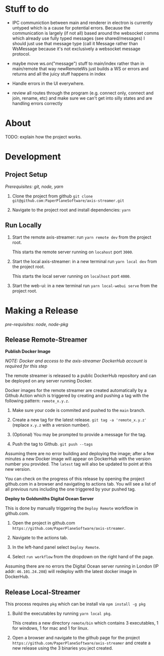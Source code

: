 # Stuff to do
- IPC communiction between main and renderer in electron is currently untyped which is a cause for potential errors.
  Because the communication is largely (if not all) based around the websocket comms which already use fully typed
  messages (see shared/messages) I should just use that message type (call it Message rather than WsMessage because
  it's not exclusively a websocket message protocol.

- maybe move ws.on("message") stuff to main/index rather than in main/remote that way newRemoteWs just builds a WS 
  or errors and returns and all the juicy stuff happens in index

- Handle errors in the UI everywhere.

- review all routes through the program (e.g. connect only, connect and join, rename, etc) and make sure we can't
  get into silly states and are handling errors correctly

# About

TODO: explain how the project works.


# Development

## Project Setup

*Prerequisites: git, node, yarn*

1. Clone the project from github `git clone git@github.com:PaperPlaneSoftware/axis-streamer.git`

2. Navigate to the project root and install dependencies: `yarn`

## Run Locally

1. Start the remote axis-streamer: run `yarn remote dev` from the project root.

    This starts the remote server running on `locahost` port `3000`.

2. Start the local axis-streamer: in a new terminal run `yarn local dev` from the project root.

    This starts the local server running on `localhost` port `4000`.

3. Start the web-ui: in a new terminal run `yarn local-webui serve` from the project root.

# Making a Release

*pre-requisites: node, node-pkg*

## Release Remote-Streamer

__Publish Docker Image__

*NOTE: Docker and access to the axis-streamer DockerHub account is required for this step*

The remote streamer is released to a public DockerHub repository and can be deployed on any server running Docker.

Docker images for the remote streamer are created automatically by a Github Action which is triggered by creating and pushing a tag with the following pattern: `remote_x.y.z`.

1. Make sure your code is commited and pushed to the `main` branch.

2. Create a new tag for the latest release. `git tag -a 'remote_x.y.z'` (replace `x.y.z` with a version number).

3. (Optional) You may be prompted to provide a message for the tag.

4. Push the tag to Github. `git push --tags`

Assuming there are no error building and deploying the image; after a few minutes a new Docker image will appear on DockerHub with the version number you provided. The `latest` tag will also be updated to point at this new version.

You can check on the progress of this release by opening the project github.com in a browser and navigating to actions tab. You will see a list of all previous runs including the one triggered by your pushed tag.

__Deploy to Goldsmiths Digital Ocean Server__

This is done by manually triggering the `Deploy Remote` workflow in github.com.

1. Open the project in github.com `https://github.com/PaperPlaneSoftware/axis-streamer`.

2. Navigate to the actions tab.

3. In the left-hand panel select `Deploy Remote`.

4. Select `run workflow` from the dropdown on the right hand of the page.

Assuming there are no errors the Digital Ocean server running in London (IP addr: `46.101.24.208`) will redeploy with the latest docker image in DockerHub.

## Release Local-Streamer

This process requires `pkg` which can be install via `npm install -g pkg`

1. Build the executables by running `yarn local pkg`.

    This creates a new directory `remote/bin` which contains 3 executables, 1 for windows, 1 for mac and 1 for linux.

2. Open a browser and navigate to the github page for the project `https://github.com/PaperPlaneSoftware/axis-streamer` and create a new release using the 3 binaries you ject created.